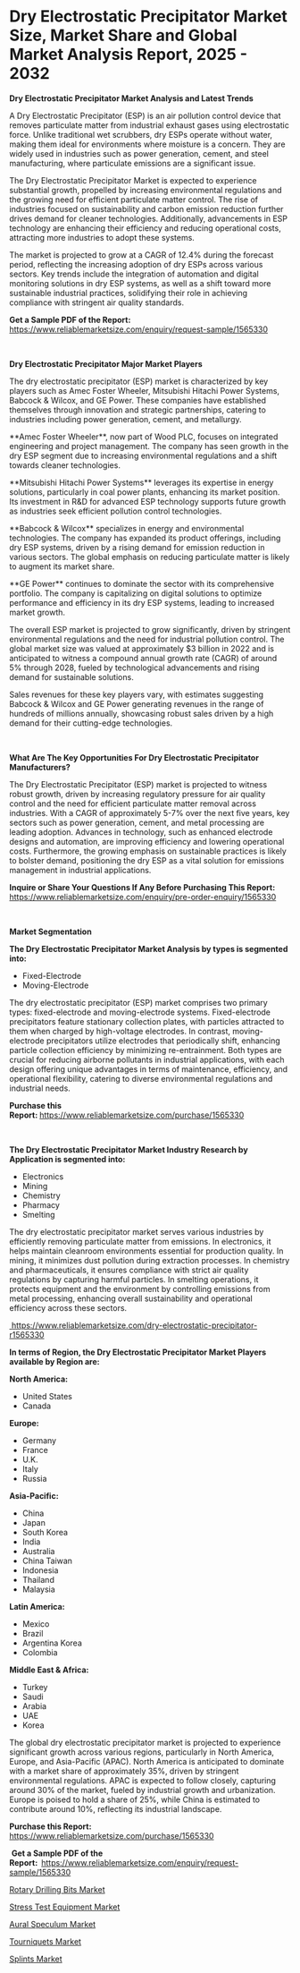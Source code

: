 <p><h1>Dry Electrostatic Precipitator Market Size, Market Share and Global Market Analysis Report, 2025 - 2032</h1></p><p><strong>Dry Electrostatic Precipitator Market Analysis and Latest Trends</strong></p>
<p><p>A Dry Electrostatic Precipitator (ESP) is an air pollution control device that removes particulate matter from industrial exhaust gases using electrostatic force. Unlike traditional wet scrubbers, dry ESPs operate without water, making them ideal for environments where moisture is a concern. They are widely used in industries such as power generation, cement, and steel manufacturing, where particulate emissions are a significant issue.</p><p>The Dry Electrostatic Precipitator Market is expected to experience substantial growth, propelled by increasing environmental regulations and the growing need for efficient particulate matter control. The rise of industries focused on sustainability and carbon emission reduction further drives demand for cleaner technologies. Additionally, advancements in ESP technology are enhancing their efficiency and reducing operational costs, attracting more industries to adopt these systems.</p><p>The market is projected to grow at a CAGR of 12.4% during the forecast period, reflecting the increasing adoption of dry ESPs across various sectors. Key trends include the integration of automation and digital monitoring solutions in dry ESP systems, as well as a shift toward more sustainable industrial practices, solidifying their role in achieving compliance with stringent air quality standards.</p></p>
<p><strong>Get a Sample PDF of the Report:&nbsp;</strong> <a href="https://www.reliablemarketsize.com/enquiry/request-sample/1565330?utm_campaign=3117&utm_medium=2&utm_source=Github&utm_content=ia&utm_term=08042025&utm_id=dry-electrostatic-precipitator">https://www.reliablemarketsize.com/enquiry/request-sample/1565330</a></p>
<p>&nbsp;</p>
<p><strong>Dry Electrostatic Precipitator Major Market Players</strong></p>
<p><p>The dry electrostatic precipitator (ESP) market is characterized by key players such as Amec Foster Wheeler, Mitsubishi Hitachi Power Systems, Babcock & Wilcox, and GE Power. These companies have established themselves through innovation and strategic partnerships, catering to industries including power generation, cement, and metallurgy.</p><p>**Amec Foster Wheeler**, now part of Wood PLC, focuses on integrated engineering and project management. The company has seen growth in the dry ESP segment due to increasing environmental regulations and a shift towards cleaner technologies. </p><p>**Mitsubishi Hitachi Power Systems** leverages its expertise in energy solutions, particularly in coal power plants, enhancing its market position. Its investment in R&D for advanced ESP technology supports future growth as industries seek efficient pollution control technologies.</p><p>**Babcock & Wilcox** specializes in energy and environmental technologies. The company has expanded its product offerings, including dry ESP systems, driven by a rising demand for emission reduction in various sectors. The global emphasis on reducing particulate matter is likely to augment its market share.</p><p>**GE Power** continues to dominate the sector with its comprehensive portfolio. The company is capitalizing on digital solutions to optimize performance and efficiency in its dry ESP systems, leading to increased market growth.</p><p>The overall ESP market is projected to grow significantly, driven by stringent environmental regulations and the need for industrial pollution control. The global market size was valued at approximately $3 billion in 2022 and is anticipated to witness a compound annual growth rate (CAGR) of around 5% through 2028, fueled by technological advancements and rising demand for sustainable solutions.</p><p>Sales revenues for these key players vary, with estimates suggesting Babcock & Wilcox and GE Power generating revenues in the range of hundreds of millions annually, showcasing robust sales driven by a high demand for their cutting-edge technologies.</p></p>
<p>&nbsp;</p>
<p><strong>What Are The Key Opportunities For Dry Electrostatic Precipitator Manufacturers?</strong></p>
<p><p>The Dry Electrostatic Precipitator (ESP) market is projected to witness robust growth, driven by increasing regulatory pressure for air quality control and the need for efficient particulate matter removal across industries. With a CAGR of approximately 5-7% over the next five years, key sectors such as power generation, cement, and metal processing are leading adoption. Advances in technology, such as enhanced electrode designs and automation, are improving efficiency and lowering operational costs. Furthermore, the growing emphasis on sustainable practices is likely to bolster demand, positioning the dry ESP as a vital solution for emissions management in industrial applications.</p></p>
<p><strong>Inquire or Share Your Questions If Any Before Purchasing This Report:</strong> <a href="https://www.reliablemarketsize.com/enquiry/pre-order-enquiry/1565330?utm_campaign=3117&utm_medium=2&utm_source=Github&utm_content=ia&utm_term=08042025&utm_id=dry-electrostatic-precipitator">https://www.reliablemarketsize.com/enquiry/pre-order-enquiry/1565330</a></p>
<p>&nbsp;</p>
<p><strong>Market Segmentation</strong></p>
<p><strong>The Dry Electrostatic Precipitator Market Analysis by types is segmented into:</strong></p>
<p><ul><li>Fixed-Electrode</li><li>Moving-Electrode</li></ul></p>
<p><p>The dry electrostatic precipitator (ESP) market comprises two primary types: fixed-electrode and moving-electrode systems. Fixed-electrode precipitators feature stationary collection plates, with particles attracted to them when charged by high-voltage electrodes. In contrast, moving-electrode precipitators utilize electrodes that periodically shift, enhancing particle collection efficiency by minimizing re-entrainment. Both types are crucial for reducing airborne pollutants in industrial applications, with each design offering unique advantages in terms of maintenance, efficiency, and operational flexibility, catering to diverse environmental regulations and industrial needs.</p></p>
<p><strong>Purchase this Report:&nbsp;</strong><a href="https://www.reliablemarketsize.com/purchase/1565330?utm_campaign=3117&utm_medium=2&utm_source=Github&utm_content=ia&utm_term=08042025&utm_id=dry-electrostatic-precipitator">https://www.reliablemarketsize.com/purchase/1565330</a></p>
<p>&nbsp;</p>
<p><strong>The Dry Electrostatic Precipitator Market Industry Research by Application is segmented into:</strong></p>
<p><ul><li>Electronics</li><li>Mining</li><li>Chemistry</li><li>Pharmacy</li><li>Smelting</li></ul></p>
<p><p>The dry electrostatic precipitator market serves various industries by efficiently removing particulate matter from emissions. In electronics, it helps maintain cleanroom environments essential for production quality. In mining, it minimizes dust pollution during extraction processes. In chemistry and pharmaceuticals, it ensures compliance with strict air quality regulations by capturing harmful particles. In smelting operations, it protects equipment and the environment by controlling emissions from metal processing, enhancing overall sustainability and operational efficiency across these sectors.</p></p>
<p><a href="https://www.reliablemarketsize.com/dry-electrostatic-precipitator-r1565330?utm_campaign=3117&utm_medium=2&utm_source=Github&utm_content=ia&utm_term=08042025&utm_id=dry-electrostatic-precipitator">&nbsp;https://www.reliablemarketsize.com/dry-electrostatic-precipitator-r1565330</a></p>
<p><strong>In terms of Region, the Dry Electrostatic Precipitator Market Players available by Region are:</strong></p>
<p>
    <p> <strong> North America: </strong>
        <ul>
            <li>United States</li>
            <li>Canada</li>
        </ul>
        </p> 
    <p> <strong> Europe: </strong>
        <ul>
            <li>Germany</li>
            <li>France</li>
            <li>U.K.</li>
            <li>Italy</li>
            <li>Russia</li>
        </ul>
        </p> 
    <p> <strong> Asia-Pacific: </strong>
        <ul>
            <li>China</li>
            <li>Japan</li>
            <li>South Korea</li>
            <li>India</li>
            <li>Australia</li>
            <li>China Taiwan</li>
            <li>Indonesia</li>
            <li>Thailand</li>
            <li>Malaysia</li>
        </ul>
        </p> 
    <p> <strong> Latin America: </strong>
        <ul>
            <li>Mexico</li>
            <li>Brazil</li>
            <li>Argentina Korea</li>
            <li>Colombia</li>
        </ul>
        </p> 
    <p> <strong> Middle East & Africa: </strong>
        <ul>
            <li>Turkey</li>
            <li>Saudi</li>
            <li>Arabia</li>
            <li>UAE</li>
            <li>Korea</li>
        </ul>
    </p>
    </p>
<p><p>The global dry electrostatic precipitator market is projected to experience significant growth across various regions, particularly in North America, Europe, and Asia-Pacific (APAC). North America is anticipated to dominate with a market share of approximately 35%, driven by stringent environmental regulations. APAC is expected to follow closely, capturing around 30% of the market, fueled by industrial growth and urbanization. Europe is poised to hold a share of 25%, while China is estimated to contribute around 10%, reflecting its industrial landscape.</p></p>
<p><strong>Purchase this Report: </strong><a href="https://www.reliablemarketsize.com/purchase/1565330?utm_campaign=3117&utm_medium=2&utm_source=Github&utm_content=ia&utm_term=08042025&utm_id=dry-electrostatic-precipitator">https://www.reliablemarketsize.com/purchase/1565330</a></p>
<p>&nbsp;<strong>Get a Sample PDF of the Report:&nbsp;&nbsp;</strong><a href="https://www.reliablemarketsize.com/enquiry/request-sample/1565330?utm_campaign=3117&utm_medium=2&utm_source=Github&utm_content=ia&utm_term=08042025&utm_id=dry-electrostatic-precipitator">https://www.reliablemarketsize.com/enquiry/request-sample/1565330</a></p>
<p><strong></strong></p>
<p><p><a href="https://github.com/lizonbochil23/Market-Research-Report-List-1/blob/main/rotary-drilling-bits-market.md?utm_campaign=3117&utm_medium=2&utm_source=Github&utm_content=ia&utm_term=08042025&utm_id=dry-electrostatic-precipitator">Rotary Drilling Bits Market</a></p><p><a href="https://www.linkedin.com/pulse/global-stress-test-equipment-market-share-growth-opportunities-folde?utm_campaign=3117&utm_medium=2&utm_source=Github&utm_content=ia&utm_term=08042025&utm_id=dry-electrostatic-precipitator">Stress Test Equipment Market</a></p><p><a href="https://www.linkedin.com/pulse/aural-speculum-market-demand-revenue-growth-42-cagr-forecast-ejoae?utm_campaign=3117&utm_medium=2&utm_source=Github&utm_content=ia&utm_term=08042025&utm_id=dry-electrostatic-precipitator">Aural Speculum Market</a></p><p><a href="https://www.linkedin.com/pulse/tourniquets-market-predictions-taking-consideration-size-trends-lz4ze?utm_campaign=3117&utm_medium=2&utm_source=Github&utm_content=ia&utm_term=08042025&utm_id=dry-electrostatic-precipitator">Tourniquets Market</a></p><p><a href="https://www.linkedin.com/pulse/splints-market-overview-forecasted-143-cagr-growth-from-2025-vbjge?utm_campaign=3117&utm_medium=2&utm_source=Github&utm_content=ia&utm_term=08042025&utm_id=dry-electrostatic-precipitator">Splints Market</a></p></p>